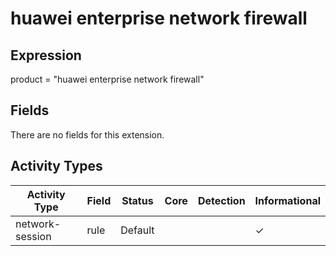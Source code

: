 huawei enterprise network firewall
==================================

Expression
----------

product = "huawei enterprise network firewall"

Fields
------

There are no fields for this extension.

Activity Types
--------------

| Activity Type   | Field | Status  | Core | Detection | Informational |
| --------------- | ----- | ------- | ---- | --------- | ------------- |
| network-session | rule  | Default |      |           | &#10003;      |

